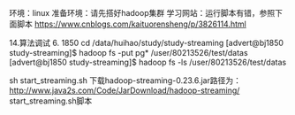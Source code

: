 
环境：linux
准备环境：请先搭好hadoop集群
学习网站：运行脚本有错，参照下面脚本
https://www.cnblogs.com/kaituorensheng/p/3826114.html

14.算法调试
6.  1850
cd /data/huihao/study/study-streaming
[advert@bj1850 study-streaming]$ hadoop fs -put pg* /user/80213526/test/datas
[advert@bj1850 study-streaming]$ hadoop fs -ls /user/80213526/test/datas

sh start_streaming.sh
下载hadoop-streaming-0.23.6.jar路径为：
http://www.java2s.com/Code/JarDownload/hadoop-streaming/
start_streaming.sh脚本





